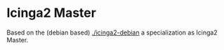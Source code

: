 # Icinga2 Master

Based on the (debian based) [./icinga2-debian](Container) a specialization as Icinga2 Master.
